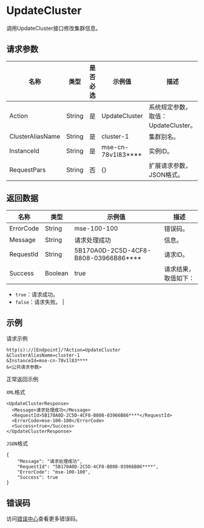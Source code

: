# UpdateCluster

调用UpdateCluster接口修改集群信息。

## 请求参数

|名称|类型|是否必选|示例值|描述|
|--|--|----|---|--|
|Action|String|是|UpdateCluster|系统规定参数，取值：UpdateCluster。 |
|ClusterAliasName|String|是|cluster-1|集群别名。 |
|InstanceId|String|是|mse-cn-78v1l83\*\*\*\*|实例ID。 |
|RequestPars|String|否|\{\}|扩展请求参数，JSON格式。 |

## 返回数据

|名称|类型|示例值|描述|
|--|--|---|--|
|ErrorCode|String|mse-100-100|错误码。 |
|Message|String|请求处理成功|信息。 |
|RequestId|String|5B170A0D-2C5D-4CF8-B808-03966B86\*\*\*\*|请求ID。 |
|Success|Boolean|true|请求结果，取值如下：

 -   `true`：请求成功。
-   `false`：请求失败。 |

## 示例

请求示例

```
http(s)://[Endpoint]/?Action=UpdateCluster
&ClusterAliasName=cluster-1
&InstanceId=mse-cn-78v1l83****
&<公共请求参数>
```

正常返回示例

`XML`格式

```
<UpdateClusterResponse>
  <Message>请求处理成功</Message>
  <RequestId>5B170A0D-2C5D-4CF8-B808-03966B86****</RequestId>
  <ErrorCode>mse-100-100</ErrorCode>
  <Success>true</Success>
</UpdateClusterResponse>
```

`JSON`格式

```
{
    "Message": "请求处理成功",
    "RequestId": "5B170A0D-2C5D-4CF8-B808-03966B86****",
    "ErrorCode": "mse-100-100",
    "Success": true
}
```

## 错误码

访问[错误中心](https://error-center.aliyun.com/status/product/mse)查看更多错误码。

